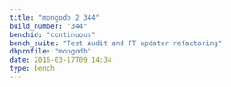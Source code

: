 ```yaml
---
title: "mongodb 2 344"
build_number: "344"
benchid: "continuous"
bench_suite: "Test Audit and FT updater refactoring"
dbprofile: "mongodb"
date: 2016-03-17T09:14:34
type: bench
---
```

